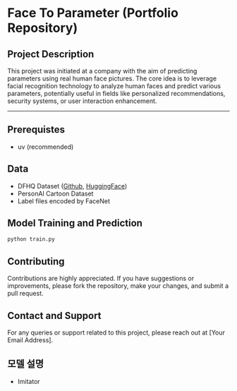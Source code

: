 # Face To Parameter (Portfolio Repository)

## Project Description
This project was initiated at a company with the aim of predicting parameters using real human face pictures. The core idea is to leverage facial recognition technology to analyze human faces and predict various parameters, potentially useful in fields like personalized recommendations, security systems, or user interaction enhancement.

---
## Prerequistes
- uv (recommended)


## Data
- DFHQ Dataset ([Github](https://github.com/kangnam7654/dfhq), [HuggingFace](https://github.com/kangnam7654/dfhq))
- PersonAI Cartoon Dataset
- Label files encoded by FaceNet

## Model Training and Prediction
```python
python train.py
```


## Contributing
Contributions are highly appreciated. If you have suggestions or improvements, please fork the repository, make your changes, and submit a pull request.

## Contact and Support
For any queries or support related to this project, please reach out at [Your Email Address].

## 모델 설명
- Imitator